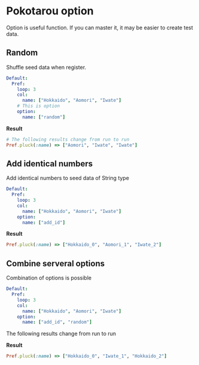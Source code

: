 # Pokotarou option
Option is useful function.
If you can master it, it may be easier to create test data.

## Random
Shuffle seed data when register.

```yml
Default:
  Pref:
    loop: 3
    col:
      name: ["Hokkaido", "Aomori", "Iwate"]
    # This is option
    option:
      name: ["random"]
```

__Result__
```ruby
# The following results change from run to run
Pref.pluck(:name) => ["Aomori", "Iwate", "Iwate"]
```

## Add identical numbers 
Add identical numbers to seed data of String type
```yml
Default:
  Pref:
    loop: 3
    col:
      name: ["Hokkaido", "Aomori", "Iwate"]
    option:
      name: ["add_id"]
```

__Result__
```ruby
Pref.pluck(:name) => ["Hokkaido_0", "Aomori_1", "Iwate_2"]
```

## Combine serveral options

Combination of options is possible

```yml
Default:
  Pref:
    loop: 3
    col:
      name: ["Hokkaido", "Aomori", "Iwate"]
    option:
      name: ["add_id", "random"]
```

The following results change from run to run

__Result__
```ruby
Pref.pluck(:name) => ["Hokkaido_0", "Iwate_1", "Hokkaido_2"]
```